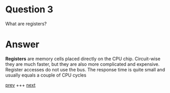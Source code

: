 
# Question 3


What are registers?


# Answer




__Registers__ are memory cells placed directly on the CPU chip. Circuit-wise
they are much faster, but they are also more complicated and expensive. Register
accesses do not use the bus. The response time is quite small and usually equals
a couple of CPU cycles




[prev](002.md) +++ [next](004.md)
